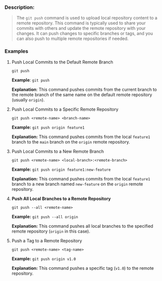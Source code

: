 ### Description:
> The `git push` command is used to upload local repository content to a remote repository. This command is typically used to share your commits with others and update the remote repository with your changes. It can push changes to specific branches or tags, and you can also push to multiple remote repositories if needed.

### Examples

1. Push Local Commits to the Default Remote Branch

    `git push`
   
    **Example**: `git push`
    
    **Explanation**: This command pushes commits from the current branch to the remote branch of the same name on the default remote repository (usually `origin`).

2. Push Local Commits to a Specific Remote Repository
    
    `git push <remote-name> <branch-name>`
   
    **Example:** `git push origin feature1`
    
    **Explanation:** This command pushes commits from the local `feature1` branch to the `main` branch on the `origin` remote repository.

3. Push Local Commits to a New Remote Branch

    `git push <remote-name> <local-branch>:<remote-branch>`
   
    **Example:** `git push origin feature1:new-feature`
    
    **Explanation:** This command pushes commits from the local `feature1` branch to a new branch named `new-feature` on the `origin` remote repository.

4. **Push All Local Branches to a Remote Repository**

    `git push --all <remote-name>`
   
    **Example:** `git push --all origin`
    
    **Explanation:** This command pushes all local branches to the specified remote repository (`origin` in this case).

6. Push a Tag to a Remote Repository

    `git push <remote-name> <tag-name>`
   
    **Example:** `git push origin v1.0`
    
    **Explanation:** This command pushes a specific tag (`v1.0`) to the remote repository.
